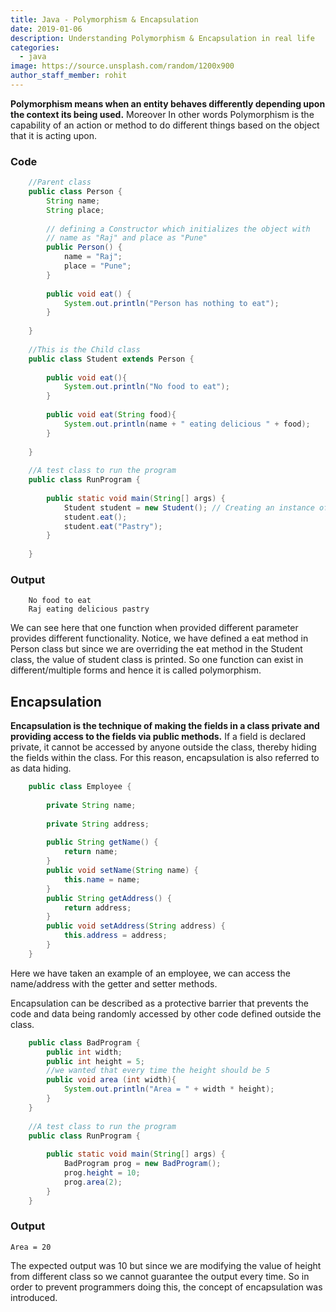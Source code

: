 ```yaml
---
title: Java - Polymorphism & Encapsulation
date: 2019-01-06
description: Understanding Polymorphism & Encapsulation in real life
categories:
  - java
image: https://source.unsplash.com/random/1200x900
author_staff_member: rohit
---
```


**Polymorphism means when an entity behaves differently depending upon the context its being used.** Moreover In other words Polymorphism is the capability of an action or method to do different things based on the object that it is acting upon.

### Code
```java
    //Parent class
    public class Person {
        String name;
        String place;
        
        // defining a Constructor which initializes the object with
        // name as "Raj" and place as "Pune"
        public Person() { 
            name = "Raj";
            place = "Pune";
        }
    
        public void eat() {
            System.out.println("Person has nothing to eat");
        }
        
    }
    
    //This is the Child class
    public class Student extends Person {
    
    	public void eat(){
    		System.out.println("No food to eat");
    	}
    	
    	public void eat(String food){
    		System.out.println(name + " eating delicious " + food);
    	}
    	
    }
    
    //A test class to run the program
    public class RunProgram {
    	
    	public static void main(String[] args) {
    		Student student = new Student(); // Creating an instance of Class Student
    		student.eat();
    		student.eat("Pastry");
    	}
    
    }    

``` 

### Output

```text
    No food to eat
    Raj eating delicious pastry
```
We can see here that one function when provided different parameter provides different functionality. Notice, we have defined a eat method in Person class but since we are overriding the eat method in the Student class, the value of student class is printed. So one function can exist in different/multiple forms and hence it is called polymorphism.


## Encapsulation

**Encapsulation is the technique of making the fields in a class private and providing access to the fields via public methods.** If a field is declared private, it cannot be accessed by anyone outside the class, thereby hiding the fields within the class. For this reason, encapsulation is also referred to as data hiding.

```java
    public class Employee {
        
        private String name;
        
        private String address;
        
        public String getName() {
            return name;
        }
        public void setName(String name) {
            this.name = name;
        }
        public String getAddress() {
            return address;
        }
        public void setAddress(String address) {
            this.address = address;
        }
    }

```
Here we have taken an example of an employee, we can access the name/address with the getter and setter methods.

Encapsulation can be described as a protective barrier that prevents the code and data being randomly accessed by other code defined outside the class. 

```java
    public class BadProgram {
        public int width;
        public int height = 5;
        //we wanted that every time the height should be 5
        public void area (int width){
            System.out.println("Area = " + width * height);
        }
    }
    
    //A test class to run the program
    public class RunProgram {
        
        public static void main(String[] args) {
            BadProgram prog = new BadProgram();
            prog.height = 10;
            prog.area(2);	
        }
    }

```

### Output
```text
Area = 20
```
The expected output was 10 but since we are modifying the value of height from different class so we cannot guarantee the output every time. So in order to prevent programmers doing this, the concept of encapsulation was introduced.